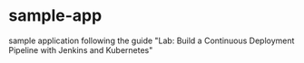# sample-app
sample application following the guide "Lab: Build a Continuous Deployment Pipeline with Jenkins and Kubernetes"
